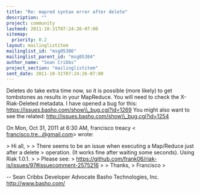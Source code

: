 ```yaml
---
title: "Re: mapred syntax error after delete"
description: ""
project: community
lastmod: 2011-10-31T07:24:26-07:00
sitemap:
  priority: 0.2
layout: mailinglistitem
mailinglist_id: "msg05386"
mailinglist_parent_id: "msg05384"
author_name: "Sean Cribbs"
project_section: "mailinglistitem"
sent_date: 2011-10-31T07:24:26-07:00
---
```



Deletes do take extra time now, so it is possible (more likely) to get
tombstones as results in your MapReduce. You will need to check the
X-Riak-Deleted metadata. I have opened a bug for this:
https://issues.basho.com/show\\_bug.cgi?id=1269 You might also want to see
the related: http://issues.basho.com/show\\_bug.cgi?id=1254

On Mon, Oct 31, 2011 at 6:30 AM, francisco treacy &lt;
francisco.tre...@gmail.com&gt; wrote:

&gt; Hi all,
&gt;
&gt; There seems to be an issue when executing a Map/Reduce just after a delete
&gt; operation. (It works fine after waiting some seconds). Using Riak 1.0.1.
&gt;
&gt; Please see:
&gt; https://github.com/frank06/riak-js/issues/97#issuecomment-2575216
&gt;
&gt; Thanks,
&gt; Francisco
&gt;

-- 
Sean Cribbs 
Developer Advocate
Basho Technologies, Inc.
http://www.basho.com/
